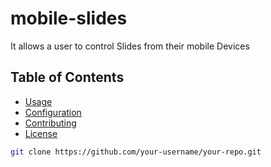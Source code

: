 # mobile-slides
It allows a user to control Slides from their mobile Devices

## Table of Contents

- [Usage](#usage)
- [Configuration](#configuration)
- [Contributing](#contributing)
- [License](#license)

```bash
git clone https://github.com/your-username/your-repo.git
```


